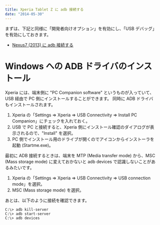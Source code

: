 ```yaml
---
title: Xperia Tablet Z に adb 接続する
date: "2014-05-30"
---
```


まずは、下記と同様に「開発者向けオプション」を有効にし、「USB デバッグ」を有効にしておきます。

* [Nexus7 (2013) に adb 接続する](connect-adb-to-nexus.html)


Windows への ADB ドライバのインストール
====

Xperia には、端末側に "PC Companion software" というものが入っていて、USB 経由で PC 側にインストールすることができます。
同時に ADB ドライバもインストールされます。

1. Xperia の「Settings => Xperia => USB Connectivity => Install PC Companion」にチェックを入れておく。
2. USB で PC と接続すると、Xperia 側にインストール確認のダイアログが表示されるので、"Install" を選択。
3. PC 側でインストール用のドライブが開くのでアイコンからインストーラを起動 (Startme.exe)。

最初に ADB 接続するときは、端末を MTP (Media transfer mode) から、MSC (Mass storage mode) に変えておかないと adb devices で認識しないことがあるみたいです。

1. Xperia の「Settings => Xperia => USB Connectivity => USB connection mode」を選択。
2. MSC (Mass storage mode) を選択。

あとは、以下のように接続を確認できます。

```
C:\> adb kill-server
C:\> adb start-server
C:\> adb devices
```

